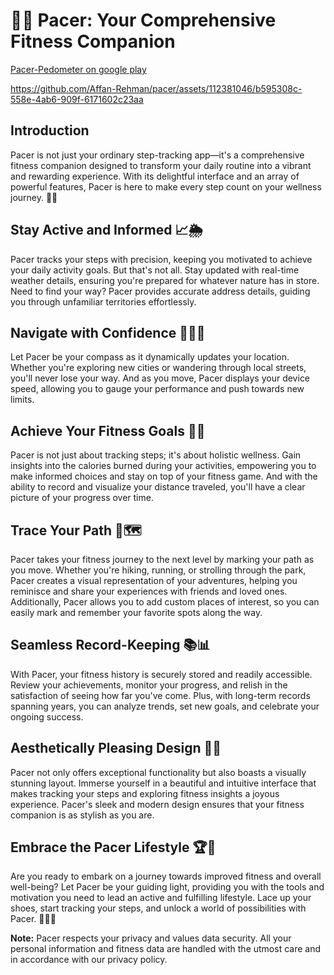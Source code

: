 # 🏃‍♂️ Pacer: Your Comprehensive Fitness Companion

[Pacer-Pedometer on google play](https://play.google.com/store/apps/details?id=charisma.motiondetectorpedometer.steptrackercounter&hl=en&gl=US)


https://github.com/Affan-Rehman/pacer/assets/112381046/b595308c-558e-4ab6-909f-6171602c23aa



## Introduction

Pacer is not just your ordinary step-tracking app—it's a comprehensive fitness companion designed to transform your daily routine into a vibrant and rewarding experience. With its delightful interface and an array of powerful features, Pacer is here to make every step count on your wellness journey. 💪🌟

## Stay Active and Informed 📈🌦️

Pacer tracks your steps with precision, keeping you motivated to achieve your daily activity goals. But that's not all. Stay updated with real-time weather details, ensuring you're prepared for whatever nature has in store. Need to find your way? Pacer provides accurate address details, guiding you through unfamiliar territories effortlessly.

## Navigate with Confidence 🧭🚶‍♀️

Let Pacer be your compass as it dynamically updates your location. Whether you're exploring new cities or wandering through local streets, you'll never lose your way. And as you move, Pacer displays your device speed, allowing you to gauge your performance and push towards new limits.

## Achieve Your Fitness Goals 🎯💡

Pacer is not just about tracking steps; it's about holistic wellness. Gain insights into the calories burned during your activities, empowering you to make informed choices and stay on top of your fitness game. And with the ability to record and visualize your distance traveled, you'll have a clear picture of your progress over time.

## Trace Your Path 🚀🗺️

Pacer takes your fitness journey to the next level by marking your path as you move. Whether you're hiking, running, or strolling through the park, Pacer creates a visual representation of your adventures, helping you reminisce and share your experiences with friends and loved ones. Additionally, Pacer allows you to add custom places of interest, so you can easily mark and remember your favorite spots along the way.

## Seamless Record-Keeping 📚📊

With Pacer, your fitness history is securely stored and readily accessible. Review your achievements, monitor your progress, and relish in the satisfaction of seeing how far you've come. Plus, with long-term records spanning years, you can analyze trends, set new goals, and celebrate your ongoing success.

## Aesthetically Pleasing Design 🎨📱

Pacer not only offers exceptional functionality but also boasts a visually stunning layout. Immerse yourself in a beautiful and intuitive interface that makes tracking your steps and exploring fitness insights a joyous experience. Pacer's sleek and modern design ensures that your fitness companion is as stylish as you are.

## Embrace the Pacer Lifestyle 🏆🌟

Are you ready to embark on a journey towards improved fitness and overall well-being? Let Pacer be your guiding light, providing you with the tools and motivation you need to lead an active and fulfilling lifestyle. Lace up your shoes, start tracking your steps, and unlock a world of possibilities with Pacer. 🚀🏃‍♀️

**Note:** Pacer respects your privacy and values data security. All your personal information and fitness data are handled with the utmost care and in accordance with our privacy policy.
